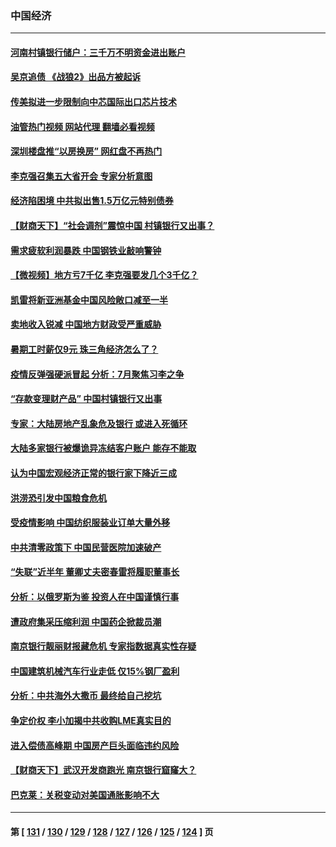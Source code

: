 ### 中国经济
---
#### [河南村镇银行储户：三千万不明资金进出账户](../../pages/ncid283/n13776876.md?07091645) 
#### [吴京追债 《战狼2》出品方被起诉](../../pages/ncid283/n13776671.md?07091645) 
#### [传美拟进一步限制向中芯国际出口芯片技术](../../pages/ncid283/n13776630.md?07091645) 
#### [油管热门视频 网站代理 翻墙必看视频](http://209.222.30.114:81/youtube.html?07091645)
#### [深圳楼盘推“以房换房” 网红盘不再热门](../../pages/ncid283/n13776157.md?07091645) 
#### [李克强召集五大省开会 专家分析意图](../../pages/ncid283/n13776215.md?07091645) 
#### [经济陷困境 中共拟出售1.5万亿元特别债券](../../pages/ncid283/n13776080.md?07091645) 
#### [【财商天下】“社会调剂”震惊中国 村镇银行又出事？](../../pages/ncid283/n13775860.md?07091645) 
#### [需求疲软利润暴跌 中国钢铁业敲响警钟](../../pages/ncid283/n13775851.md?07091645) 
#### [【微视频】地方亏7千亿 李克强要发几个3千亿？](../../pages/ncid283/n13775772.md?07091645) 
#### [凯雷将新亚洲基金中国风险敞口减至一半](../../pages/ncid283/n13775841.md?07091645) 
#### [卖地收入锐减 中国地方财政受严重威胁](../../pages/ncid283/n13775526.md?07091645) 
#### [暑期工时薪仅9元 珠三角经济怎么了？](../../pages/ncid283/n13775457.md?07091645) 
#### [疫情反弹强硬派冒起 分析：7月聚焦习李之争](../../pages/ncid283/n13775277.md?07091645) 
#### [“存款变理财产品” 中国村镇银行又出事](../../pages/ncid283/n13775146.md?07091645) 
#### [专家：大陆房地产乱象危及银行 或进入死循环](../../pages/ncid283/n13774859.md?07091645) 
#### [大陆多家银行被爆诡异冻结客户账户 能存不能取](../../pages/ncid283/n13774960.md?07091645) 
#### [认为中国宏观经济正常的银行家下降近三成](../../pages/ncid283/n13775169.md?07091645) 
#### [洪涝恐引发中国粮食危机](../../pages/ncid283/n13775159.md?07091645) 
#### [受疫情影响 中国纺织服装业订单大量外移](../../pages/ncid283/n13775107.md?07091645) 
#### [中共清零政策下 中国民营医院加速破产](../../pages/ncid283/n13774881.md?07091645) 
#### [“失联”近半年 董卿丈夫密春雷将履职董事长](../../pages/ncid283/n13775013.md?07091645) 
#### [分析：以俄罗斯为鉴 投资人在中国谨慎行事](../../pages/ncid283/n13774847.md?07091645) 
#### [遭政府集采压缩利润 中国药企掀裁员潮](../../pages/ncid283/n13774969.md?07091645) 
#### [南京银行靓丽财报藏危机 专家指数据真实性存疑](../../pages/ncid283/n13774943.md?07091645) 
#### [中国建筑机械汽车行业走低 仅15%钢厂盈利](../../pages/ncid283/n13774515.md?07091645) 
#### [分析：中共海外大撒币 最终给自己挖坑](../../pages/ncid283/n13774335.md?07091645) 
#### [争定价权 李小加揭中共收购LME真实目的](../../pages/ncid283/n13774609.md?07091645) 
#### [进入偿债高峰期 中国房产巨头面临违约风险](../../pages/ncid283/n13774314.md?07091645) 
#### [【财商天下】武汉开发商跑光 南京银行窟窿大？](../../pages/ncid283/n13774272.md?07091645) 
#### [巴克莱：关税变动对美国通胀影响不大](../../pages/ncid283/n13774227.md?07091645) 

---
#### 第 [ [131](./131.md?07091645) / [130](./130.md?07091645) / [129](./129.md?07091645) / [128](./128.md?07091645) / [127](./127.md?07091645) / [126](./126.md?07091645) / [125](./125.md?07091645) / [124](./124.md?07091645) ] 页

